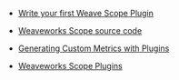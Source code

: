 * [Write your first Weave Scope Plugin
](https://www.weave.works/write-your-first-weave-scope-plugin/)  

* [Weaveworks Scope source code](https://github.com/weaveworks/scope/blob/master/examples/plugins/README.md)  

* [Generating Custom Metrics with Plugins](https://www.weave.works/documentation/scope-latest-plugins/)  

* [Weaveworks Scope Plugins](https://github.com/weaveworks-plugins)